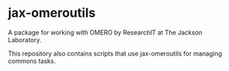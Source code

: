 # jax-omeroutils

A package for working with OMERO by ResearchIT at The Jackson Laboratory.

This repository also contains scripts that use jax-omeroutils for managing commons tasks.
